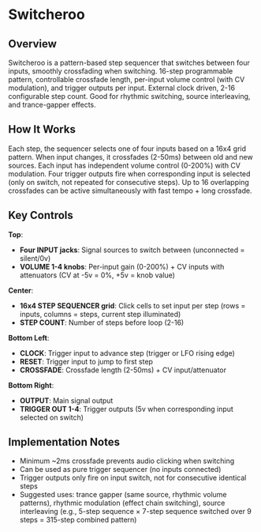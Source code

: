 # Switcheroo

## Overview
Switcheroo is a pattern-based step sequencer that switches between four inputs, smoothly crossfading when switching. 16-step programmable pattern, controllable crossfade length, per-input volume control (with CV modulation), and trigger outputs per input. External clock driven, 2-16 configurable step count. Good for rhythmic switching, source interleaving, and trance-gapper effects.

## How It Works
Each step, the sequencer selects one of four inputs based on a 16x4 grid pattern. When input changes, it crossfades (2-50ms) between old and new sources. Each input has independent volume control (0-200%) with CV modulation. Four trigger outputs fire when corresponding input is selected (only on switch, not repeated for consecutive steps). Up to 16 overlapping crossfades can be active simultaneously with fast tempo + long crossfade.

## Key Controls
**Top**:
- **Four INPUT jacks**: Signal sources to switch between (unconnected = silent/0v)
- **VOLUME 1-4 knobs**: Per-input gain (0-200%) + CV inputs with attenuators (CV at -5v = 0%, +5v = knob value)

**Center**:
- **16x4 STEP SEQUENCER grid**: Click cells to set input per step (rows = inputs, columns = steps, current step illuminated)
- **STEP COUNT**: Number of steps before loop (2-16)

**Bottom Left**:
- **CLOCK**: Trigger input to advance step (trigger or LFO rising edge)
- **RESET**: Trigger input to jump to first step
- **CROSSFADE**: Crossfade length (2-50ms) + CV input/attenuator

**Bottom Right**:
- **OUTPUT**: Main signal output
- **TRIGGER OUT 1-4**: Trigger outputs (5v when corresponding input selected on switch)

## Implementation Notes
- Minimum ~2ms crossfade prevents audio clicking when switching
- Can be used as pure trigger sequencer (no inputs connected)
- Trigger outputs only fire on input switch, not for consecutive identical steps
- Suggested uses: trance gapper (same source, rhythmic volume patterns), rhythmic modulation (effect chain switching), source interleaving (e.g., 5-step sequence × 7-step sequence switched over 9 steps = 315-step combined pattern)
